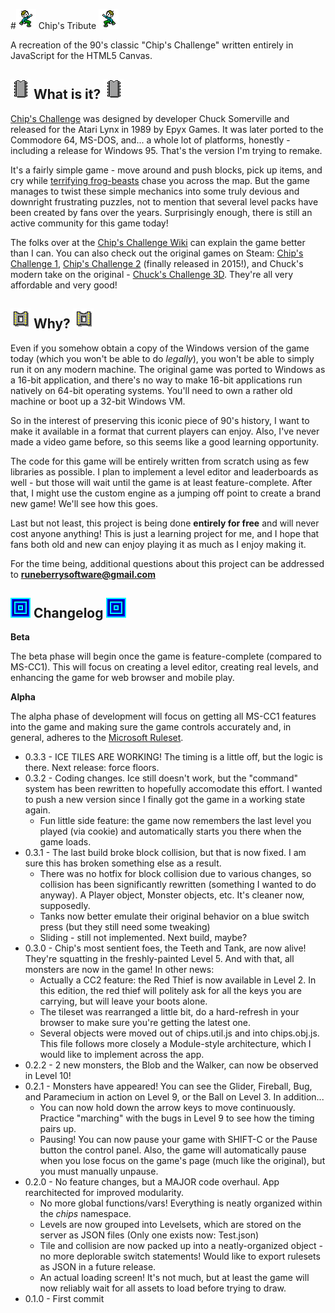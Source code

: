 #![CHIP_EAST](https://raw.githubusercontent.com/dolphinspired/CHIPS/master/img/chip_east.png) Chip's Tribute ![CHIPS_WEST](https://raw.githubusercontent.com/dolphinspired/CHIPS/master/img/chip_west.png)

A recreation of the 90's classic "Chip's Challenge" written entirely in JavaScript for the HTML5 Canvas.

## ![ITEM_CHIP](https://raw.githubusercontent.com/dolphinspired/CHIPS/master/img/item_chip.png) What is it? ![ITEM_CHIP](https://raw.githubusercontent.com/dolphinspired/CHIPS/master/img/item_chip.png)

[Chip's Challenge](https://en.wikipedia.org/wiki/Chip%27s_Challenge) was designed by developer Chuck Somerville and released for the Atari Lynx in 1989 by Epyx Games. It was later ported to the Commodore 64, MS-DOS, and... a whole lot of platforms, honestly - including a release for Windows 95. That's the version I'm trying to remake.

It's a fairly simple game - move around and push blocks, pick up items, and cry while [terrifying frog-beasts](http://chipschallenge.wikia.com/wiki/Teeth) chase you across the map. But the game manages to twist these simple mechanics into some truly devious and downright frustrating puzzles, not to mention that several level packs have been created by fans over the years. Surprisingly enough, there is still an active community for this game today!

The folks over at the [Chip's Challenge Wiki](http://chipschallenge.wikia.com/wiki/Chip%27s_Challenge_Wiki) can explain the game better than I can. You can also check out the original games on Steam: [Chip's Challenge 1](http://store.steampowered.com/app/346850/), [Chip's Challenge 2](http://store.steampowered.com/app/348300/) (finally released in 2015!), and Chuck's modern take on the original - [Chuck's Challenge 3D](http://store.steampowered.com/app/262590/). They're all very affordable and very good!

## ![SOCKET](https://raw.githubusercontent.com/dolphinspired/CHIPS/master/img/socket.png) Why? ![SOCKET](https://raw.githubusercontent.com/dolphinspired/CHIPS/master/img/socket.png)

Even if you somehow obtain a copy of the Windows version of the game today (which you won't be able to do *legally*), you won't be able to simply run it on any modern machine. The original game was ported to Windows as a 16-bit application, and there's no way to make 16-bit applications run natively on 64-bit operating systems. You'll need to own a rather old machine or boot up a 32-bit Windows VM.

So in the interest of preserving this iconic piece of 90's history, I want to make it available in a format that current players can enjoy. Also, I've never made a video game before, so this seems like a good learning opportunity.

The code for this game will be entirely written from scratch using as few libraries as possible. I plan to implement a level editor and leaderboards as well - but those will wait until the game is at least feature-complete. After that, I might use the custom engine as a jumping off point to create a brand new game! We'll see how this goes.

Last but not least, this project is being done **entirely for free** and will never cost anyone anything! This is just a learning project for me, and I hope that fans both old and new can enjoy playing it as much as I enjoy making it.

For the time being, additional questions about this project can be addressed to **runeberrysoftware@gmail.com**

## ![EXIT](https://raw.githubusercontent.com/dolphinspired/CHIPS/master/img/exit.png) Changelog ![EXIT](https://raw.githubusercontent.com/dolphinspired/CHIPS/master/img/exit.png)

**Beta**

The beta phase will begin once the game is feature-complete (compared to MS-CC1). This will focus on creating a level editor, creating real levels, and enhancing the game for web browser and mobile play.

**Alpha**

The alpha phase of development will focus on getting all MS-CC1 features into the game and making sure the game controls accurately and, in general, adheres to the [Microsoft Ruleset](http://chipschallenge.wikia.com/wiki/Ruleset#Microsoft_ruleset).

* 0.3.3 - ICE TILES ARE WORKING! The timing is a little off, but the logic is there. Next release: force floors.
* 0.3.2 - Coding changes. Ice still doesn't work, but the "command" system has been rewritten to hopefully accomodate this effort. I wanted to push a new version since I finally got the game in a working state again.
  * Fun little side feature: the game now remembers the last level you played (via cookie) and automatically starts you there when the game loads.
* 0.3.1 - The last build broke block collision, but that is now fixed. I am sure this has broken something else as a result.
  * There was no hotfix for block collision due to various changes, so collision has been significantly rewritten (something I wanted to do anyway). A Player object, Monster objects, etc. It's cleaner now, supposedly.
  * Tanks now better emulate their original behavior on a blue switch press (but they still need some tweaking)
  * Sliding - still not implemented. Next build, maybe?
* 0.3.0 - Chip's most sentient foes, the Teeth and Tank, are now alive! They're squatting in the freshly-painted Level 5. And with that, all monsters are now in the game! In other news: 
  * Actually a CC2 feature: the Red Thief is now available in Level 2. In this edition, the red thief will politely ask for all the keys you are carrying, but will leave your boots alone.
  * The tileset was rearranged a little bit, do a hard-refresh in your browser to make sure you're getting the latest one.
  * Several objects were moved out of chips.util.js and into chips.obj.js. This file follows more closely a Module-style architecture, which I would like to implement across the app.
* 0.2.2 - 2 new monsters, the Blob and the Walker, can now be observed in Level 10!
* 0.2.1 - Monsters have appeared! You can see the Glider, Fireball, Bug, and Paramecium in action on Level 9, or the Ball on Level 3. In addition...
  * You can now hold down the arrow keys to move continuously. Practice "marching" with the bugs in Level 9 to see how the timing pairs up.
  * Pausing! You can now pause your game with SHIFT-C or the Pause button the control panel. Also, the game will automatically pause when you lose focus on the game's page (much like the original), but you must manually unpause.
* 0.2.0 - No feature changes, but a MAJOR code overhaul. App rearchitected for improved modularity.
  * No more global functions/vars! Everything is neatly organized within the *chips* namespace.
  * Levels are now grouped into Levelsets, which are stored on the server as JSON files (Only one exists now: Test.json)
  * Tile and collision are now packed up into a neatly-organized object - no more deplorable switch statements! Would like to export rulesets as JSON in a future release.
  * An actual loading screen! It's not much, but at least the game will now reliably wait for all assets to load before trying to draw.
* 0.1.0 - First commit